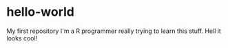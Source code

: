 # hello-world
My first repository
I'm a R programmer really trying to learn this stuff.
Hell it looks cool!

